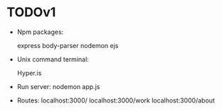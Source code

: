 # TODOv1

- Npm packages:

    express
    body-parser
    nodemon
    ejs

- Unix command terminal: 

    Hyper.is

- Run server: 
    nodemon app.js
    
- Routes: 
    localhost:3000/
    localhost:3000/work 
    localhost:3000/about


